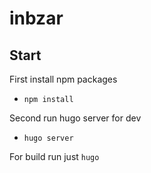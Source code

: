 # inbzar

## Start

First install npm packages

- `npm install`

Second run hugo server for dev

- `hugo server`

For build run just `hugo`
